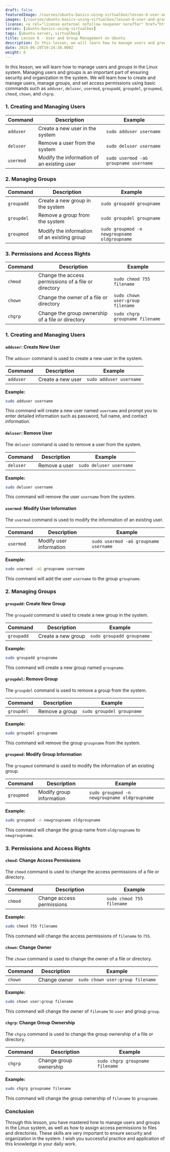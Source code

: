 ```yaml
---
draft: false
featuredImage: /courses/ubuntu-basics-using-virtualbox/lesson-6-user-and-group-management.webp
images: [/courses/ubuntu-basics-using-virtualbox/lesson-6-user-and-group-management.webp]
license: <a rel="license external nofollow noopener noreffer" href="https://creativecommons.org/licenses/by-nc/4.0/" target="_blank">CC BY-NC 4.0</a>
series: [ubuntu-basics-using-virtualbox]
tags: [ubuntu-server, virtualbox]
title: Lesson 6 - User and Group Management on Ubuntu
description: In this lesson, we will learn how to manage users and groups in the Linux system. Managing users and groups is an important part of ensuring security and organization in the system. We will learn how to create and manage users, manage groups, and set access permissions using basic commands such as `adduser`, `deluser`, `usermod`, `groupadd`, `groupdel`, `groupmod`, `chmod`, `chown`, and `chgrp`.
date: 2024-06-28T19:24:30.000Z
weight: 6
---
```


In this lesson, we will learn how to manage users and groups in the Linux system. Managing users and groups is an important part of ensuring security and organization in the system. We will learn how to create and manage users, manage groups, and set access permissions using basic commands such as `adduser`, `deluser`, `usermod`, `groupadd`, `groupdel`, `groupmod`, `chmod`, `chown`, and `chgrp`.

### 1. Creating and Managing Users

| Command   | Description                                | Example                               |
| --------- | ------------------------------------------ | ------------------------------------- |
| `adduser` | Create a new user in the system            | `sudo adduser username`               |
| `deluser` | Remove a user from the system              | `sudo deluser username`               |
| `usermod` | Modify the information of an existing user | `sudo usermod -aG groupname username` |

### 2. Managing Groups

| Command    | Description                                 | Example                                      |
| ---------- | ------------------------------------------- | -------------------------------------------- |
| `groupadd` | Create a new group in the system            | `sudo groupadd groupname`                    |
| `groupdel` | Remove a group from the system              | `sudo groupdel groupname`                    |
| `groupmod` | Modify the information of an existing group | `sudo groupmod -n newgroupname oldgroupname` |

### 3. Permissions and Access Rights

| Command | Description                                          | Example                          |
| ------- | ---------------------------------------------------- | -------------------------------- |
| `chmod` | Change the access permissions of a file or directory | `sudo chmod 755 filename`        |
| `chown` | Change the owner of a file or directory              | `sudo chown user:group filename` |
| `chgrp` | Change the group ownership of a file or directory    | `sudo chgrp groupname filename`  |

### 1. Creating and Managing Users

#### `adduser`: Create New User

The `adduser` command is used to create a new user in the system.

| Command   | Description       | Example                 |
| --------- | ----------------- | ----------------------- |
| `adduser` | Create a new user | `sudo adduser username` |

**Example:**

```bash
sudo adduser username
```

This command will create a new user named `username` and prompt you to enter detailed information such as password, full name, and contact information.

#### `deluser`: Remove User

The `deluser` command is used to remove a user from the system.

| Command   | Description   | Example                 |
| --------- | ------------- | ----------------------- |
| `deluser` | Remove a user | `sudo deluser username` |

**Example:**

```bash
sudo deluser username
```

This command will remove the user `username` from the system.

#### `usermod`: Modify User Information

The `usermod` command is used to modify the information of an existing user.

| Command   | Description             | Example                               |
| --------- | ----------------------- | ------------------------------------- |
| `usermod` | Modify user information | `sudo usermod -aG groupname username` |

**Example:**

```bash
sudo usermod -aG groupname username
```

This command will add the user `username` to the group `groupname`.

### 2. Managing Groups

#### `groupadd`: Create New Group

The `groupadd` command is used to create a new group in the system.

| Command    | Description        | Example                   |
| ---------- | ------------------ | ------------------------- |
| `groupadd` | Create a new group | `sudo groupadd groupname` |

**Example:**

```bash
sudo groupadd groupname
```

This command will create a new group named `groupname`.

#### `groupdel`: Remove Group

The `groupdel` command is used to remove a group from the system.

| Command    | Description    | Example                   |
| ---------- | -------------- | ------------------------- |
| `groupdel` | Remove a group | `sudo groupdel groupname` |

**Example:**

```bash
sudo groupdel groupname
```

This command will remove the group `groupname` from the system.

#### `groupmod`: Modify Group Information

The `groupmod` command is used to modify the information of an existing group.

| Command    | Description              | Example                                      |
| ---------- | ------------------------ | -------------------------------------------- |
| `groupmod` | Modify group information | `sudo groupmod -n newgroupname oldgroupname` |

**Example:**

```bash
sudo groupmod -n newgroupname oldgroupname
```

This command will change the group name from `oldgroupname` to `newgroupname`.

### 3. Permissions and Access Rights

#### `chmod`: Change Access Permissions

The `chmod` command is used to change the access permissions of a file or directory.

| Command | Description               | Example                   |
| ------- | ------------------------- | ------------------------- |
| `chmod` | Change access permissions | `sudo chmod 755 filename` |

**Example:**

```bash
sudo chmod 755 filename
```

This command will change the access permissions of `filename` to `755`.

#### `chown`: Change Owner

The `chown` command is used to change the owner of a file or directory.

| Command | Description  | Example                          |
| ------- | ------------ | -------------------------------- |
| `chown` | Change owner | `sudo chown user:group filename` |

**Example:**

```bash
sudo chown user:group filename
```

This command will change the owner of `filename` to `user` and group `group`.

#### `chgrp`: Change Group Ownership

The `chgrp` command is used to change the group ownership of a file or directory.

| Command | Description            | Example                         |
| ------- | ---------------------- | ------------------------------- |
| `chgrp` | Change group ownership | `sudo chgrp groupname filename` |

**Example:**

```bash
sudo chgrp groupname filename
```

This command will change the group ownership of `filename` to `groupname`.

### Conclusion

Through this lesson, you have mastered how to manage users and groups in the Linux system, as well as how to assign access permissions to files and directories. These skills are very important to ensure security and organization in the system. I wish you successful practice and application of this knowledge in your daily work.
